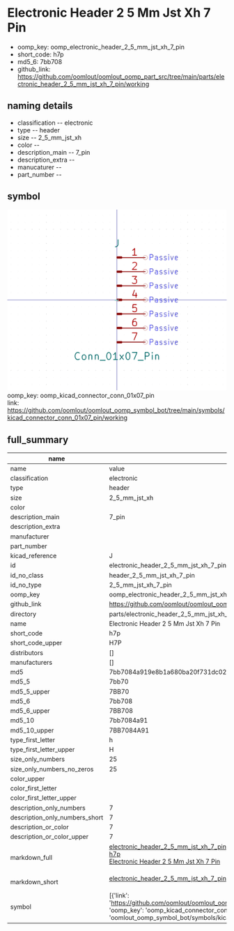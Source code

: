 # Electronic Header 2 5 Mm Jst Xh 7 Pin

  
* oomp_key: oomp_electronic_header_2_5_mm_jst_xh_7_pin 
* short_code: h7p
* md5_6: 7bb708  
* github_link: https://github.com/oomlout/oomlout_oomp_part_src/tree/main/parts/electronic_header_2_5_mm_jst_xh_7_pin/working  
## naming details
* classification -- electronic
* type -- header
* size -- 2_5_mm_jst_xh
* color -- 
* description_main -- 7_pin
* description_extra -- 
* manucaturer -- 
* part_number -- 



## symbol

![](symbol/0/working/working_600.png)  
oomp_key: oomp_kicad_connector_conn_01x07_pin  
link: https://github.com/oomlout/oomlout_oomp_symbol_bot/tree/main/symbols/kicad_connector_conn_01x07_pin/working  


## full_summary
| name | value | 
| --- | --- | 
| name | value | 
| classification | electronic | 
| type | header | 
| size | 2_5_mm_jst_xh | 
| color |  | 
| description_main | 7_pin | 
| description_extra |  | 
| manufacturer |  | 
| part_number |  | 
| kicad_reference | J | 
| id | electronic_header_2_5_mm_jst_xh_7_pin | 
| id_no_class | header_2_5_mm_jst_xh_7_pin | 
| id_no_type | 2_5_mm_jst_xh_7_pin | 
| oomp_key | oomp_electronic_header_2_5_mm_jst_xh_7_pin | 
| github_link | https://github.com/oomlout/oomlout_oomp_part_src/tree/main/parts/electronic_header_2_5_mm_jst_xh_7_pin/working | 
| directory | parts/electronic_header_2_5_mm_jst_xh_7_pin | 
| name | Electronic Header 2 5 Mm Jst Xh 7 Pin | 
| short_code | h7p | 
| short_code_upper | H7P | 
| distributors | [] | 
| manufacturers | [] | 
| md5 | 7bb7084a919e8b1a680ba20f731dc024 | 
| md5_5 | 7bb70 | 
| md5_5_upper | 7BB70 | 
| md5_6 | 7bb708 | 
| md5_6_upper | 7BB708 | 
| md5_10 | 7bb7084a91 | 
| md5_10_upper | 7BB7084A91 | 
| type_first_letter | h | 
| type_first_letter_upper | H | 
| size_only_numbers | 25 | 
| size_only_numbers_no_zeros | 25 | 
| color_upper |  | 
| color_first_letter |  | 
| color_first_letter_upper |  | 
| description_only_numbers | 7 | 
| description_only_numbers_short | 7 | 
| description_or_color | 7 | 
| description_or_color_upper | 7 | 
| markdown_full | [electronic_header_2_5_mm_jst_xh_7_pin](https://github.com/oomlout/oomlout_oomp_part_src/tree/main/parts/electronic_header_2_5_mm_jst_xh_7_pin/working)<br>[h7p](https://github.com/oomlout/oomlout_oomp_part_src/tree/main/parts/electronic_header_2_5_mm_jst_xh_7_pin/working)<br>[Electronic Header 2 5 Mm Jst Xh 7 Pin](https://github.com/oomlout/oomlout_oomp_part_src/tree/main/parts/electronic_header_2_5_mm_jst_xh_7_pin/working)<br><br> | 
| markdown_short | [electronic_header_2_5_mm_jst_xh_7_pin](https://github.com/oomlout/oomlout_oomp_part_src/tree/main/parts/electronic_header_2_5_mm_jst_xh_7_pin/working)<br><br> | 
| symbol | [{'link': 'https://github.com/oomlout/oomlout_oomp_symbol_bot/tree/main/symbols/kicad_connector_conn_01x07_pin', 'oomp_key': 'oomp_kicad_connector_conn_01x07_pin', 'directory': 'oomlout_oomp_symbol_bot/symbols/kicad_connector_conn_01x07_pin//working/working.kicad_sym'}] | 
